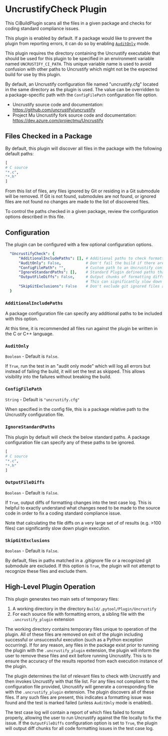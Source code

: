 # UncrustifyCheck Plugin

This CiBuildPlugin scans all the files in a given package and checks for coding standard compliance issues.

This plugin is enabled by default. If a package would like to prevent the plugin from reporting errors, it can do
so by enabling [`AuditOnly`](#auditonly) mode.

This plugin requires the directory containing the Uncrustify executable that should be used for this plugin to
be specified in an environment variable named `UNCRUSTIFY_CI_PATH`. This unique variable name is used to avoid confusion
with other paths to Uncrustify which might not be the expected build for use by this plugin.

By default, an Uncrustify configuration file named "uncrustify.cfg" located in the same directory as the plugin is
used. The value can be overridden to a package-specific path with the `ConfigFilePath` configuration file option.

* Uncrustify source code and documentation: https://github.com/uncrustify/uncrustify
* Project Mu Uncrustify fork source code and documentation: https://dev.azure.com/projectmu/Uncrustify

## Files Checked in a Package

By default, this plugin will discover all files in the package with the following default paths:

```python
[
# C source
"*.c",
"*.h"
]
```

From this list of files, any files ignored by Git or residing in a Git submodule will be removed. If Git is not
found, submodules are not found, or ignored files are not found no changes are made to the list of discovered files.

To control the paths checked in a given package, review the configuration options described in this file.

## Configuration

The plugin can be configured with a few optional configuration options.

``` yaml
  "UncrustifyCheck": {
      "AdditionalIncludePaths": [], # Additional paths to check formatting (wildcards supported).
      "AuditOnly": False,           # Don't fail the build if there are errors.  Just log them.
      "ConfigFilePath": "",         # Custom path to an Uncrustify config file.
      "IgnoreStandardPaths": [],    # Standard Plugin defined paths that should be ignored.
      "OutputFileDiffs": False,     # Output chunks of formatting diffs in the test case log.
                                    # This can significantly slow down the plugin on very large packages.
      "SkipGitExclusions": False    # Don't exclude git ignored files and files in git submodules.
  }
```

### `AdditionalIncludePaths`

A package configuration file can specify any additional paths to be included with this option.

At this time, it is recommended all files run against the plugin be written in the C or C++ language.

### `AuditOnly`

`Boolean` - Default is `False`.

If `True`, run the test in an "audit only mode" which will log all errors but instead of failing the build, it will set
the test as skipped. This allows visibility into the failures without breaking the build.

### `ConfigFilePath`

`String` - Default is `"uncrustify.cfg"`

When specified in the config file, this is a package relative path to the Uncrustify configuration file.

### `IgnoreStandardPaths`

This plugin by default will check the below standard paths. A package configuration file can specify any of these paths
to be ignored.

```python
[
# C source
"*.c",
"*.h"
]
```

### `OutputFileDiffs`

`Boolean` - Default is `False`.

If `True`, output diffs of formatting changes into the test case log. This is helpful to exactly understand what changes
need to be made to the source code in order to fix a coding standard compliance issue.

Note that calculating the file diffs on a very large set of of results (e.g. >100 files) can significantly slow down
plugin execution.

### `SkipGitExclusions`

`Boolean` - Default is `False`.

By default, files in paths matched in a .gitignore file or a recognized git submodule are excluded. If this option
is `True`, the plugin will not attempt to recognize these files and exclude them.

## High-Level Plugin Operation

This plugin generates two main sets of temporary files:

  1. A working directory in the directory `Build/.pytool/Plugin/Uncrustify`
  2. For each source file with formatting errors, a sibling file with the `.uncrustify_plugin` extension

The working directory contains temporary files unique to operation of the plugin. All of these files are removed on
exit of the plugin including successful or unsuccessful execution (such as a Python exception occurring). If for any
reason, any files in the package exist prior to running the plugin with the `.uncrustify_plugin` extension, the plugin
will inform the user to remove these files and exit before running Uncrustify. This is to ensure the accuracy of the
results reported from each execution instance of the plugin.

The plugin determines the list of relevant files to check with Uncrustify and then invokes Uncrustify with that file
list. For any files not compliant to the configuration file provided, Uncrustify will generate a corresponding file
with the `.uncrustify_plugin` extension. The plugin discovers all of these files. If any such files are present, this
indicates a formatting issue was found and the test is marked failed (unless `AuditOnly` mode is enabled).

The test case log will contain a report of which files failed to format properly, allowing the user to run Uncrustify
against the file locally to fix the issue. If the `OutputFileDiffs` configuration option is set to `True`, the plugin
will output diff chunks for all code formatting issues in the test case log.
